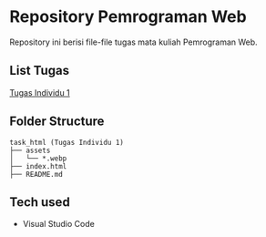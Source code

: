 # Repository Pemrograman Web
Repository ini berisi file-file tugas mata kuliah Pemrograman Web.

## List Tugas
[Tugas Individu 1](https://adislksn.github.io/Pemrograman-Web/task_html/)

## Folder Structure
```
task_html (Tugas Individu 1)
├── assets
│   └── *.webp
├── index.html
├── README.md
```

## Tech used
- Visual Studio Code